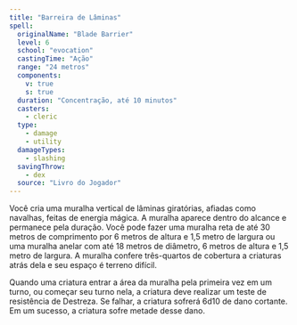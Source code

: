 ```yaml
---
title: "Barreira de Lâminas"
spell:
  originalName: "Blade Barrier"
  level: 6
  school: "evocation"
  castingTime: "Ação"
  range: "24 metros"
  components:
    v: true
    s: true
  duration: "Concentração, até 10 minutos"
  casters:
    - cleric
  type:
    - damage
    - utility
  damageTypes:
    - slashing
  savingThrow:
    - dex
  source: "Livro do Jogador"
---
```


Você cria uma muralha vertical de lâminas giratórias, afiadas como navalhas, feitas de energia mágica. A muralha aparece dentro do alcance e permanece pela duração. Você pode fazer uma muralha reta de até 30 metros de comprimento por 6 metros de altura e 1,5 metro de largura ou uma muralha anelar com até 18 metros de diâmetro, 6 metros de altura e 1,5 metro de largura. A muralha confere três-quartos de cobertura a criaturas atrás dela e seu espaço é terreno difícil.

Quando uma criatura entrar a área da muralha pela primeira vez em um turno, ou começar seu turno nela, a criatura deve realizar um teste de resistência de Destreza. Se falhar, a criatura sofrerá 6d10 de dano cortante. Em um sucesso, a criatura sofre metade desse dano.
